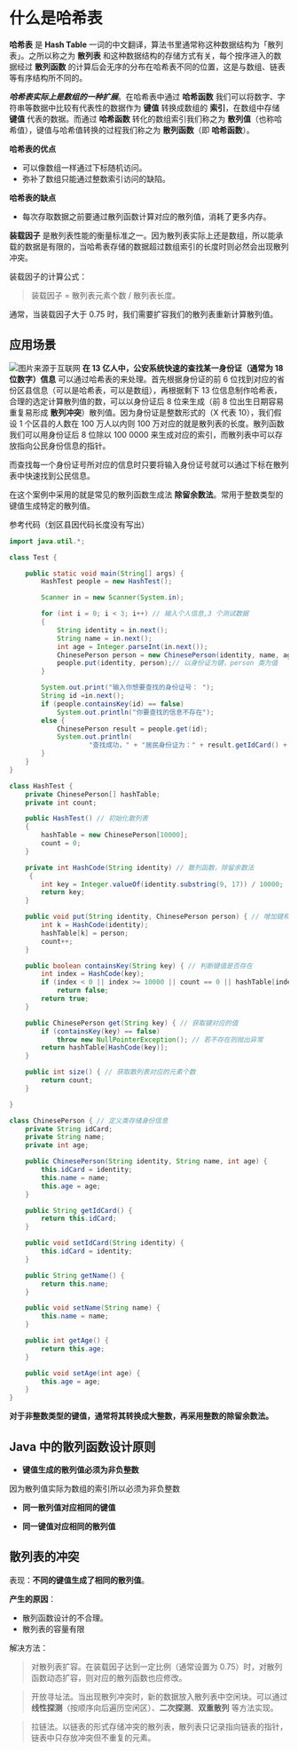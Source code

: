 ﻿# 什么是哈希表
 **哈希表** 是 **Hash Table** 一词的中文翻译，算法书里通常称这种数据结构为「散列表」。之所以称之为 **散列表** 和这种数据结构的存储方式有关，每个按序进入的数据经过 **散列函数** 的计算后会无序的分布在哈希表不同的位置，这是与数组、链表等有序结构所不同的。

 ***哈希表实际上是数组的一种扩展***。在哈希表中通过 **哈希函数** 我们可以将数字、字符串等数据中比较有代表性的数据作为 **键值** 转换成数组的 **索引**，在数组中存储 **键值** 代表的数据。而通过 **哈希函数** 转化的数组索引我们称之为 **散列值**（也称哈希值），键值与哈希值转换的过程我们称之为 **散列函数**（即 **哈希函数**）。
 
**哈希表的优点**

 - 可以像数组一样通过下标随机访问。
 -  弥补了数组只能通过整数索引访问的缺陷。

**哈希表的缺点**

 - 每次存取数据之前要通过散列函数计算对应的散列值，消耗了更多内存。
 
 **装载因子** 是散列表性能的衡量标准之一。因为散列表实际上还是数组，所以能承载的数据是有限的，当哈希表存储的数据超过数组索引的长度时则必然会出现散列冲突。
 
 装载因子的计算公式：
 > 装载因子 = 散列表元素个数 / 散列表长度。
 
 通常，当装载因子大于 0.75 时，我们需要扩容我们的散列表重新计算散列值。
## 应用场景
 ![图片来源于互联网](https://img-blog.csdnimg.cn/20190323113856111.png)
 **在 13 亿人中，公安系统快速的查找某一身份证（通常为 18 位数字）信息** 可以通过哈希表的来处理。首先根据身份证的前 6 位找到对应的省份区县信息（可以是哈希表，可以是数组），再根据剩下 13 位信息制作哈希表，合理的选定计算散列值的数，可以以身份证后 8 位来生成（前 8 位出生日期容易重复易形成 **散列冲突**）散列值。因为身份证是整数形式的（X 代表 10），我们假设 1 个区县的人数在 100 万人以内则 100 万对应的就是散列表的长度。散列函数我们可以用身份证后 8 位除以 100 0000 来生成对应的索引，而散列表中可以存放指向公民身份信息的指针。
 
 而查找每一个身份证号所对应的信息时只要将输入身份证号就可以通过下标在散列表中快速找到公民信息。
 
 在这个案例中采用的就是常见的散列函数生成法 **除留余数法**。常用于整数类型的键值生成特定的散列值。
 
 参考代码（划区县因代码长度没有写出）
```java
import java.util.*;

class Test {

    public static void main(String[] args) {
        HashTest people = new HashTest();

        Scanner in = new Scanner(System.in);

        for (int i = 0; i < 3; i++) // 输入个人信息,3 个测试数据
        {
            String identity = in.next();
            String name = in.next();
            int age = Integer.parseInt(in.next());
            ChinesePerson person = new ChinesePerson(identity, name, age);
            people.put(identity, person);// 以身份证为键，person 类为值
        }

        System.out.print("输入你想要查找的身份证号： ");
        String id =in.next();
        if (people.containsKey(id) == false)
            System.out.println("你要查找的信息不存在");
        else {
            ChinesePerson result = people.get(id);
            System.out.println(
                    "查找成功，" + "居民身份证为：" + result.getIdCard() + "，姓名为：" + result.getName() + "，年龄为：" + result.getAge());
        }
    }
}

class HashTest {
    private ChinesePerson[] hashTable;
    private int count;

    public HashTest() // 初始化散列表
    {
        hashTable = new ChinesePerson[10000];
        count = 0;
    }

    private int HashCode(String identity) // 散列函数，除留余数法
     {
        int key = Integer.valueOf(identity.substring(9, 17)) / 10000;
        return key;
    }

    public void put(String identity, ChinesePerson person) { // 增加键和值，测试案例不做溢出判断
        int k = HashCode(identity);
        hashTable[k] = person;
        count++;
    }

    public boolean containsKey(String key) { // 判断键值是否存在
        int index = HashCode(key);
        if (index < 0 || index >= 10000 || count == 0 || hashTable[index] == null)
            return false;
        return true;
    }

    public ChinesePerson get(String key) { // 获取键对应的值
        if (containsKey(key) == false)
            throw new NullPointerException(); // 若不存在则抛出异常
        return hashTable[HashCode(key)];
    }

    public int size() { // 获取散列表对应的元素个数
        return count;
    }

}

class ChinesePerson { // 定义类存储身份信息
    private String idCard;
    private String name;
    private int age;

    public ChinesePerson(String identity, String name, int age) {
        this.idCard = identity;
        this.name = name;
        this.age = age;
    }

    public String getIdCard() {
        return this.idCard;
    }

    public void setIdCard(String identity) {
        this.idCard = identity;
    }

    public String getName() {
        return this.name;
    }

    public void setName(String name) {
        this.name = name;
    }

    public int getAge() {
        return this.age;
    }

    public void setAge(int age) {
        this.age = age;
    }
}
```

 
**对于非整数类型的键值，通常将其转换成大整数，再采用整数的除留余数法。**
## Java 中的散列函数设计原则

 - **键值生成的散列值必须为非负整数**

因为散列值实际为数组的索引所以必须为非负整数

 - **同一散列值对应相同的键值** 

 - **同一键值对应相同的散列值**

## 散列表的冲突
表现：**不同的键值生成了相同的散列值**。

**产生的原因**：

 - 散列函数设计的不合理。 
 - 散列表的容量有限

解决方法：

>对散列表扩容。在装载因子达到一定比例（通常设置为 0.75）时，对散列函数动态扩容，则对应的散列函数也应修改。

>开放寻址法。当出现散列冲突时，新的数据放入散列表中空闲块。可以通过 **线性探测**（按顺序向后遍历空闲区）、**二次探测**、**双重散列** 等方法实现。

>拉链法。以链表的形式存储冲突的散列表，散列表只记录指向链表的指针，链表中只存放冲突但不重复的元素。

